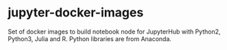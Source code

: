 # jupyter-docker-images
Set of docker images to build notebook node for JupyterHub with Python2, Python3, Julia and R. Python libraries are from Anaconda.
